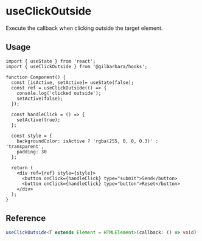 # useClickOutside

Execute the callback when clicking outside the target element.

## Usage

```tsx
import { useState } from 'react';
import { useClickOutside } from '@gilbarbara/hooks';

function Component() {
  const [isActive, setActive]= useState(false);
  const ref = useClickOutside(() => {
    console.log('clicked outside');
    setActive(false);
  });
  
  const handleClick = () => {
    setActive(true);
  };
  
  const style = {
    backgroundColor: isActive ? 'rgba(255, 0, 0, 0.3)' : 'transparent',
    padding: 30
  };

  return (
    <div ref={ref} style={style}>
      <button onClick={handleClick} type="submit">Send</button>
      <button onClick={handleClick} type="button">Reset</button>
    </div>
  );
}
```

## Reference

```typescript
useClickOutside<T extends Element = HTMLElement>(callback: () => void): RefObject<T>;
```

